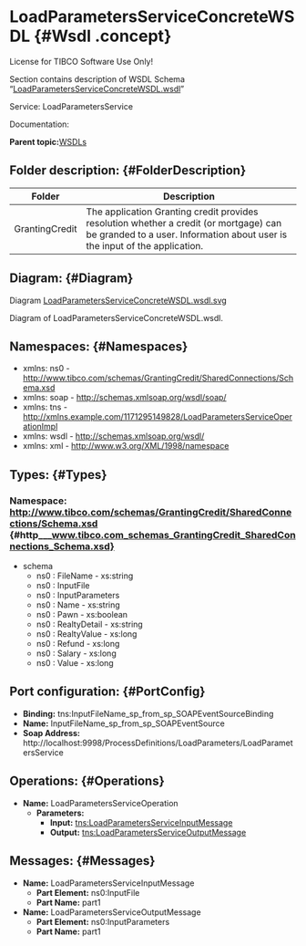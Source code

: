 # LoadParametersServiceConcreteWSDL {#Wsdl .concept}

License for TIBCO Software Use Only!

Section contains description of WSDL Schema “[LoadParametersServiceConcreteWSDL.wsdl](LoadParametersServiceConcreteWSDL.wsdl)”

Service: LoadParametersService

Documentation:

**Parent topic:**[WSDLs](../../../projects/GrantingCredit/common/wsdl.md)

## Folder description: {#FolderDescription}

|Folder|Description|
|------|-----------|
|GrantingCredit|The application Granting credit provides resolution whether a credit \(or mortgage\) can be granded to a user. Information about user is the input of the application.|

## Diagram: {#Diagram}

Diagram [LoadParametersServiceConcreteWSDL.wsdl.svg](LoadParametersServiceConcreteWSDL.wsdl.svg)

Diagram of LoadParametersServiceConcreteWSDL.wsdl.

## Namespaces: {#Namespaces}

-   xmlns: ns0 - http://www.tibco.com/schemas/GrantingCredit/SharedConnections/Schema.xsd
-   xmlns: soap - http://schemas.xmlsoap.org/wsdl/soap/
-   xmlns: tns - http://xmlns.example.com/1171295149828/LoadParametersServiceOperationImpl
-   xmlns: wsdl - http://schemas.xmlsoap.org/wsdl/
-   xmlns: xml - http://www.w3.org/XML/1998/namespace

## Types: {#Types}

### Namespace: http://www.tibco.com/schemas/GrantingCredit/SharedConnections/Schema.xsd {#http___www.tibco.com_schemas_GrantingCredit_SharedConnections_Schema.xsd}

-   schema
    -   ns0 : FileName - xs:string
    -   ns0 : InputFile
    -   ns0 : InputParameters
    -   ns0 : Name - xs:string
    -   ns0 : Pawn - xs:boolean
    -   ns0 : RealtyDetail - xs:string
    -   ns0 : RealtyValue - xs:long
    -   ns0 : Refund - xs:long
    -   ns0 : Salary - xs:long
    -   ns0 : Value - xs:long

## Port configuration: {#PortConfig}

-   **Binding:** tns:InputFileName\_sp\_from\_sp\_SOAPEventSourceBinding
-   **Name:** InputFileName\_sp\_from\_sp\_SOAPEventSource
-   **Soap Address:** http://localhost:9998/ProcessDefinitions/LoadParameters/LoadParametersService

## Operations: {#Operations}

-   **Name:** LoadParametersServiceOperation
    -   **Parameters:**
        -   **Input:** [tns:LoadParametersServiceInputMessage](#Messages)
        -   **Output:** [tns:LoadParametersServiceOutputMessage](#Messages)

## Messages: {#Messages}

-   **Name:** LoadParametersServiceInputMessage
    -   **Part Element:** ns0:InputFile
    -   **Part Name:** part1
-   **Name:** LoadParametersServiceOutputMessage
    -   **Part Element:** ns0:InputParameters
    -   **Part Name:** part1

